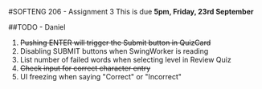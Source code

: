 #SOFTENG 206 - Assignment 3
This is due <b>5pm, Friday, 23rd September</b>

##TODO - Daniel
1) ~~Pushing ENTER will trigger the Submit button in QuizCard~~
2) Disabling SUBMIT buttons when SwingWorker is reading
3) List number of failed words when selecting level in Review Quiz
4) ~~Check input for correct character entry~~
5) UI freezing when saying "Correct" or "Incorrect"
